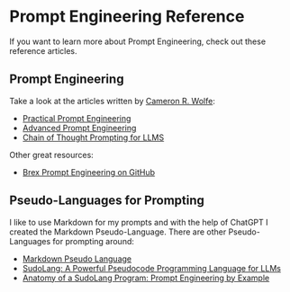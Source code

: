 # Prompt Engineering Reference

If you want to learn more about Prompt Engineering, check out these reference articles.

## Prompt Engineering

Take a look at the articles written by [Cameron R. Wolfe](https://substack.com/profile/29736521-cameron-r-wolfe):

- [Practical Prompt Engineering](https://cameronrwolfe.substack.com/p/practical-prompt-engineering-part)
- [Advanced Prompt Engineering](https://cameronrwolfe.substack.com/p/advanced-prompt-engineering)
- [Chain of Thought Prompting for LLMS](https://cameronrwolfe.substack.com/p/chain-of-thought-prompting-for-llms)

Other great resources:

- [Brex Prompt Engineering on GitHub](https://github.com/brexhq/prompt-engineering)

## Pseudo-Languages for Prompting

I like to use Markdown for my prompts and with the help of ChatGPT I created the Markdown Pseudo-Language. There are other Pseudo-Languages for prompting around:

- [Markdown Pseudo Language](docs/markdown-pseudo-lang.md)
- [SudoLang: A Powerful Pseudocode Programming Language for LLMs](https://medium.com/javascript-scene/sudolang-a-powerful-pseudocode-programming-language-for-llms-d64d42aa719b)
- [Anatomy of a SudoLang Program: Prompt Engineering by Example](https://medium.com/javascript-scene/anatomy-of-a-sudolang-program-prompt-engineering-by-example-f7a7b65263bc)
